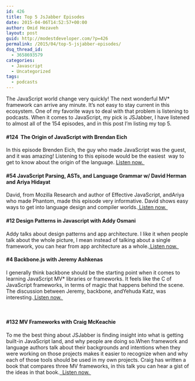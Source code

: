 ```yaml
---
id: 426
title: Top 5 JsJabber Episodes
date: 2015-04-06T14:52:57+00:00
author: Omid Hezaveh
layout: post
guid: http://modestdeveloper.com/?p=426
permalink: /2015/04/top-5-jsjabber-episodes/
dsq_thread_id:
  - 3658693579
categories:
  - Javascript
  - Uncategorized
tags:
  - podcasts
---
```

The JavaScript world change very quickly! The next wonderful MV* framework can arrive any minute. It&#8217;s not easy to stay current in this ecosystem. One of my favorite ways to deal with that problem is listening to podcasts. When it comes to JavaScript, my pick is JSJabber, I have listened to almost all of the 154 episodes, and in this post I&#8217;m listing my top 5.

<!--more-->

#### #124  The Origin of JavaScript with Brendan Eich

In this episode Brenden Eich, the guy who made JavaScript was the guest, and it was amazing! Listening to this episode would be the easiest  way to get to know about the origin of the language. <a href="http://devchat.tv/js-jabber/124-jsj-the-origin-of-javascript-with-brendan-eich" target="_blank">Listen now. </a>

#### #54 JavaScript Parsing, ASTs, and Language Grammar w/ David Herman and Ariya Hidayat

David, from Mozilla Research and author of Effective JavaScript, andAriya who made Phantom, made this episode very informative. David shows easy ways to get into language design and compiler worlds.<a href="http://devchat.tv/js-jabber/054-jsj-javascript-parsing-asts-and-language-grammar-w-david-herman-and-ariya-hidayat" target="_blank"> Listen now. </a>

#### #12 Design Patterns in Javascript with Addy Osmani

Addy talks about design patterns and app architecture. I like it when people talk about the whole picture, I mean instead of talking about a single framework, you can hear from app architecture as a whole.<a href="http://devchat.tv/js-jabber/012-jsj-design-patterns-in-javascript-with-addy-osmani" target="_blank"> Listen now. </a>

#### #4 Backbone.js with Jeremy Ashkenas

I generally think backbone should be the starting point when it comes to learning JavaScript MV* libraries or frameworks. It feels like the C of JavaScript frameworks, in terms of magic that happens behind the scene. The discussion between Jeremy, backbone, andYehuda Katz, was interesting.<a href="http://devchat.tv/js-jabber/004-jsj-backbone-js-with-jeremy-ashkenas" target="_blank"> Listen now. </a>

&nbsp;

#### #132 MV Frameworks with Craig McKeachie

To me the best thing about JSJabber is finding insight into what is getting built-in JavaScript land, and why people are doing so.When framework and language authors talk about their backgrounds and intentions when they were working on those projects makes it easier to recognize when and why each of those tools should be used in my own projects. Craig has written a book that compares three MV frameworks, in this talk you can hear a gist of the ideas in that book.<a href="http://devchat.tv/js-jabber/132-jsj-mv-frameworks-with-craig-mckeachie" target="_blank">  Listen now. </a>
